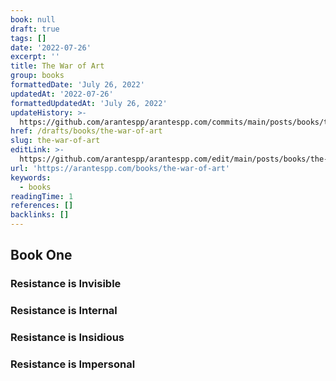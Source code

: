 ```yaml
---
book: null
draft: true
tags: []
date: '2022-07-26'
excerpt: ''
title: The War of Art
group: books
formattedDate: 'July 26, 2022'
updatedAt: '2022-07-26'
formattedUpdatedAt: 'July 26, 2022'
updateHistory: >-
  https://github.com/arantespp/arantespp.com/commits/main/posts/books/the-war-of-art.md
href: /drafts/books/the-war-of-art
slug: the-war-of-art
editLink: >-
  https://github.com/arantespp/arantespp.com/edit/main/posts/books/the-war-of-art.md
url: 'https://arantespp.com/books/the-war-of-art'
keywords:
  - books
readingTime: 1
references: []
backlinks: []
---
```


## Book One

### Resistance is Invisible

### Resistance is Internal

### Resistance is Insidious

### Resistance is Impersonal
